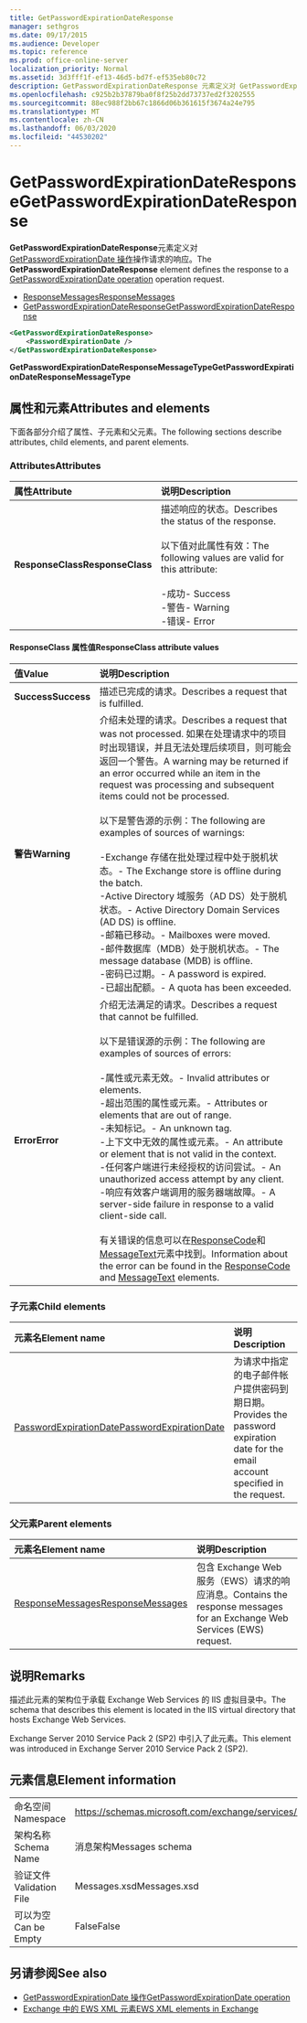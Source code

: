 ```yaml
---
title: GetPasswordExpirationDateResponse
manager: sethgros
ms.date: 09/17/2015
ms.audience: Developer
ms.topic: reference
ms.prod: office-online-server
localization_priority: Normal
ms.assetid: 3d3fff1f-ef13-46d5-bd7f-ef535eb80c72
description: GetPasswordExpirationDateResponse 元素定义对 GetPasswordExpirationDate 操作操作请求的响应。
ms.openlocfilehash: c925b2b37879ba0f8f25b2dd73737ed2f3202555
ms.sourcegitcommit: 88ec988f2bb67c1866d06b361615f3674a24e795
ms.translationtype: MT
ms.contentlocale: zh-CN
ms.lasthandoff: 06/03/2020
ms.locfileid: "44530202"
---
```

# <a name="getpasswordexpirationdateresponse"></a><span data-ttu-id="79efb-103">GetPasswordExpirationDateResponse</span><span class="sxs-lookup"><span data-stu-id="79efb-103">GetPasswordExpirationDateResponse</span></span>

<span data-ttu-id="79efb-104">**GetPasswordExpirationDateResponse**元素定义对[GetPasswordExpirationDate 操作](getpasswordexpirationdate-operation.md)操作请求的响应。</span><span class="sxs-lookup"><span data-stu-id="79efb-104">The **GetPasswordExpirationDateResponse** element defines the response to a [GetPasswordExpirationDate operation](getpasswordexpirationdate-operation.md) operation request.</span></span> 
  
- [<span data-ttu-id="79efb-105">ResponseMessages</span><span class="sxs-lookup"><span data-stu-id="79efb-105">ResponseMessages</span></span>](responsemessages.md)
- [<span data-ttu-id="79efb-106">GetPasswordExpirationDateResponse</span><span class="sxs-lookup"><span data-stu-id="79efb-106">GetPasswordExpirationDateResponse</span></span>](getpasswordexpirationdateresponse.md)
  
```XML
<GetPasswordExpirationDateResponse>
    <PasswordExpirationDate />
</GetPasswordExpirationDateResponse>
```

 <span data-ttu-id="79efb-107">**GetPasswordExpirationDateResponseMessageType**</span><span class="sxs-lookup"><span data-stu-id="79efb-107">**GetPasswordExpirationDateResponseMessageType**</span></span>
## <a name="attributes-and-elements"></a><span data-ttu-id="79efb-108">属性和元素</span><span class="sxs-lookup"><span data-stu-id="79efb-108">Attributes and elements</span></span>

<span data-ttu-id="79efb-109">下面各部分介绍了属性、子元素和父元素。</span><span class="sxs-lookup"><span data-stu-id="79efb-109">The following sections describe attributes, child elements, and parent elements.</span></span>
  
### <a name="attributes"></a><span data-ttu-id="79efb-110">Attributes</span><span class="sxs-lookup"><span data-stu-id="79efb-110">Attributes</span></span>

|<span data-ttu-id="79efb-111">**属性**</span><span class="sxs-lookup"><span data-stu-id="79efb-111">**Attribute**</span></span>|<span data-ttu-id="79efb-112">**说明**</span><span class="sxs-lookup"><span data-stu-id="79efb-112">**Description**</span></span>|
|:-----|:-----|
|<span data-ttu-id="79efb-113">**ResponseClass**</span><span class="sxs-lookup"><span data-stu-id="79efb-113">**ResponseClass**</span></span> <br/> | <span data-ttu-id="79efb-114">描述响应的状态。</span><span class="sxs-lookup"><span data-stu-id="79efb-114">Describes the status of the response.</span></span> <br/><br/><span data-ttu-id="79efb-115">以下值对此属性有效：</span><span class="sxs-lookup"><span data-stu-id="79efb-115">The following values are valid for this attribute:</span></span>  <br/><br/><span data-ttu-id="79efb-116">-成功</span><span class="sxs-lookup"><span data-stu-id="79efb-116">-  Success</span></span>  <br/><span data-ttu-id="79efb-117">-警告</span><span class="sxs-lookup"><span data-stu-id="79efb-117">-  Warning</span></span>  <br/><span data-ttu-id="79efb-118">-错误</span><span class="sxs-lookup"><span data-stu-id="79efb-118">-  Error</span></span>  <br/> |
   
#### <a name="responseclass-attribute-values"></a><span data-ttu-id="79efb-119">ResponseClass 属性值</span><span class="sxs-lookup"><span data-stu-id="79efb-119">ResponseClass attribute values</span></span>

|<span data-ttu-id="79efb-120">**值**</span><span class="sxs-lookup"><span data-stu-id="79efb-120">**Value**</span></span>|<span data-ttu-id="79efb-121">**说明**</span><span class="sxs-lookup"><span data-stu-id="79efb-121">**Description**</span></span>|
|:-----|:-----|
|<span data-ttu-id="79efb-122">**Success**</span><span class="sxs-lookup"><span data-stu-id="79efb-122">**Success**</span></span> <br/> |<span data-ttu-id="79efb-123">描述已完成的请求。</span><span class="sxs-lookup"><span data-stu-id="79efb-123">Describes a request that is fulfilled.</span></span>  <br/> |
|<span data-ttu-id="79efb-124">**警告**</span><span class="sxs-lookup"><span data-stu-id="79efb-124">**Warning**</span></span> <br/> | <span data-ttu-id="79efb-125">介绍未处理的请求。</span><span class="sxs-lookup"><span data-stu-id="79efb-125">Describes a request that was not processed.</span></span> <span data-ttu-id="79efb-126">如果在处理请求中的项目时出现错误，并且无法处理后续项目，则可能会返回一个警告。</span><span class="sxs-lookup"><span data-stu-id="79efb-126">A warning may be returned if an error occurred while an item in the request was processing and subsequent items could not be processed.</span></span><br/><br/> <span data-ttu-id="79efb-127">以下是警告源的示例：</span><span class="sxs-lookup"><span data-stu-id="79efb-127">The following are examples of sources of warnings:</span></span>  <br/><br/><span data-ttu-id="79efb-128">-Exchange 存储在批处理过程中处于脱机状态。</span><span class="sxs-lookup"><span data-stu-id="79efb-128">-  The Exchange store is offline during the batch.</span></span>  <br/><span data-ttu-id="79efb-129">-Active Directory 域服务（AD DS）处于脱机状态。</span><span class="sxs-lookup"><span data-stu-id="79efb-129">-  Active Directory Domain Services (AD DS) is offline.</span></span>  <br/><span data-ttu-id="79efb-130">-邮箱已移动。</span><span class="sxs-lookup"><span data-stu-id="79efb-130">-  Mailboxes were moved.</span></span>  <br/><span data-ttu-id="79efb-131">-邮件数据库（MDB）处于脱机状态。</span><span class="sxs-lookup"><span data-stu-id="79efb-131">-  The message database (MDB) is offline.</span></span>  <br/><span data-ttu-id="79efb-132">-密码已过期。</span><span class="sxs-lookup"><span data-stu-id="79efb-132">-  A password is expired.</span></span>  <br/><span data-ttu-id="79efb-133">-已超出配额。</span><span class="sxs-lookup"><span data-stu-id="79efb-133">-  A quota has been exceeded.</span></span>  <br/> |
|<span data-ttu-id="79efb-134">**Error**</span><span class="sxs-lookup"><span data-stu-id="79efb-134">**Error**</span></span> <br/> | <span data-ttu-id="79efb-135">介绍无法满足的请求。</span><span class="sxs-lookup"><span data-stu-id="79efb-135">Describes a request that cannot be fulfilled.</span></span> <br/><br/><span data-ttu-id="79efb-136">以下是错误源的示例：</span><span class="sxs-lookup"><span data-stu-id="79efb-136">The following are examples of sources of errors:</span></span>  <br/><br/><span data-ttu-id="79efb-137">-属性或元素无效。</span><span class="sxs-lookup"><span data-stu-id="79efb-137">-  Invalid attributes or elements.</span></span>  <br/><span data-ttu-id="79efb-138">-超出范围的属性或元素。</span><span class="sxs-lookup"><span data-stu-id="79efb-138">-  Attributes or elements that are out of range.</span></span>  <br/><span data-ttu-id="79efb-139">-未知标记。</span><span class="sxs-lookup"><span data-stu-id="79efb-139">-  An unknown tag.</span></span>  <br/><span data-ttu-id="79efb-140">-上下文中无效的属性或元素。</span><span class="sxs-lookup"><span data-stu-id="79efb-140">-  An attribute or element that is not valid in the context.</span></span>  <br/><span data-ttu-id="79efb-141">-任何客户端进行未经授权的访问尝试。</span><span class="sxs-lookup"><span data-stu-id="79efb-141">-  An unauthorized access attempt by any client.</span></span>  <br/><span data-ttu-id="79efb-142">-响应有效客户端调用的服务器端故障。</span><span class="sxs-lookup"><span data-stu-id="79efb-142">-  A server-side failure in response to a valid client-side call.</span></span>  <br/><br/>  <span data-ttu-id="79efb-143">有关错误的信息可以在[ResponseCode](responsecode.md)和[MessageText](messagetext.md)元素中找到。</span><span class="sxs-lookup"><span data-stu-id="79efb-143">Information about the error can be found in the [ResponseCode](responsecode.md) and [MessageText](messagetext.md) elements.</span></span>  <br/> |
   
### <a name="child-elements"></a><span data-ttu-id="79efb-144">子元素</span><span class="sxs-lookup"><span data-stu-id="79efb-144">Child elements</span></span>

|<span data-ttu-id="79efb-145">**元素名**</span><span class="sxs-lookup"><span data-stu-id="79efb-145">**Element name**</span></span>|<span data-ttu-id="79efb-146">**说明**</span><span class="sxs-lookup"><span data-stu-id="79efb-146">**Description**</span></span>|
|:-----|:-----|
|[<span data-ttu-id="79efb-147">PasswordExpirationDate</span><span class="sxs-lookup"><span data-stu-id="79efb-147">PasswordExpirationDate</span></span>](passwordexpirationdate.md) <br/> |<span data-ttu-id="79efb-148">为请求中指定的电子邮件帐户提供密码到期日期。</span><span class="sxs-lookup"><span data-stu-id="79efb-148">Provides the password expiration date for the email account specified in the request.</span></span>  <br/> |
   
### <a name="parent-elements"></a><span data-ttu-id="79efb-149">父元素</span><span class="sxs-lookup"><span data-stu-id="79efb-149">Parent elements</span></span>

|<span data-ttu-id="79efb-150">**元素名**</span><span class="sxs-lookup"><span data-stu-id="79efb-150">**Element name**</span></span>|<span data-ttu-id="79efb-151">**说明**</span><span class="sxs-lookup"><span data-stu-id="79efb-151">**Description**</span></span>|
|:-----|:-----|
|[<span data-ttu-id="79efb-152">ResponseMessages</span><span class="sxs-lookup"><span data-stu-id="79efb-152">ResponseMessages</span></span>](responsemessages.md) <br/> |<span data-ttu-id="79efb-153">包含 Exchange Web 服务（EWS）请求的响应消息。</span><span class="sxs-lookup"><span data-stu-id="79efb-153">Contains the response messages for an Exchange Web Services (EWS) request.</span></span>  <br/> |
   
## <a name="remarks"></a><span data-ttu-id="79efb-154">说明</span><span class="sxs-lookup"><span data-stu-id="79efb-154">Remarks</span></span>

<span data-ttu-id="79efb-155">描述此元素的架构位于承载 Exchange Web Services 的 IIS 虚拟目录中。</span><span class="sxs-lookup"><span data-stu-id="79efb-155">The schema that describes this element is located in the IIS virtual directory that hosts Exchange Web Services.</span></span>
  
<span data-ttu-id="79efb-156">Exchange Server 2010 Service Pack 2 (SP2) 中引入了此元素。</span><span class="sxs-lookup"><span data-stu-id="79efb-156">This element was introduced in Exchange Server 2010 Service Pack 2 (SP2).</span></span>
  
## <a name="element-information"></a><span data-ttu-id="79efb-157">元素信息</span><span class="sxs-lookup"><span data-stu-id="79efb-157">Element information</span></span>

|||
|:-----|:-----|
|<span data-ttu-id="79efb-158">命名空间</span><span class="sxs-lookup"><span data-stu-id="79efb-158">Namespace</span></span>  <br/> |https://schemas.microsoft.com/exchange/services/2006/messages  <br/> |
|<span data-ttu-id="79efb-159">架构名称</span><span class="sxs-lookup"><span data-stu-id="79efb-159">Schema Name</span></span>  <br/> |<span data-ttu-id="79efb-160">消息架构</span><span class="sxs-lookup"><span data-stu-id="79efb-160">Messages schema</span></span>  <br/> |
|<span data-ttu-id="79efb-161">验证文件</span><span class="sxs-lookup"><span data-stu-id="79efb-161">Validation File</span></span>  <br/> |<span data-ttu-id="79efb-162">Messages.xsd</span><span class="sxs-lookup"><span data-stu-id="79efb-162">Messages.xsd</span></span>  <br/> |
|<span data-ttu-id="79efb-163">可以为空</span><span class="sxs-lookup"><span data-stu-id="79efb-163">Can be Empty</span></span>  <br/> |<span data-ttu-id="79efb-164">False</span><span class="sxs-lookup"><span data-stu-id="79efb-164">False</span></span>  <br/> |
   
## <a name="see-also"></a><span data-ttu-id="79efb-165">另请参阅</span><span class="sxs-lookup"><span data-stu-id="79efb-165">See also</span></span>

- [<span data-ttu-id="79efb-166">GetPasswordExpirationDate 操作</span><span class="sxs-lookup"><span data-stu-id="79efb-166">GetPasswordExpirationDate operation</span></span>](getpasswordexpirationdate-operation.md)
- [<span data-ttu-id="79efb-167">Exchange 中的 EWS XML 元素</span><span class="sxs-lookup"><span data-stu-id="79efb-167">EWS XML elements in Exchange</span></span>](ews-xml-elements-in-exchange.md)

